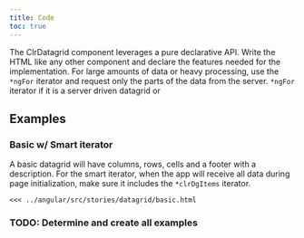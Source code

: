 ```yaml
---
title: Code
toc: true
---
```


The ClrDatagrid component leverages a pure declarative API. Write the HTML like any other component and declare the
features needed for the implementation. For large amounts of data or heavy processing, use the `*ngFor` iterator and
request only the parts of the data from the server.
`*ngFor` iterator if it is a server driven
datagrid or

## Examples

### Basic w/ Smart iterator

A basic datagrid will have columns, rows, cells and a footer with a description.
For the smart iterator, when the app will receive all data during page initialization, make sure it includes the
`*clrDgItems` iterator.

```
<<< ../angular/src/stories/datagrid/basic.html
```

### TODO: Determine and create all examples
